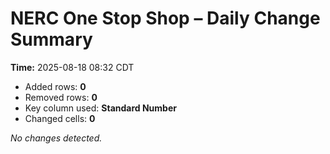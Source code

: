 # NERC One Stop Shop – Daily Change Summary
**Time:** 2025-08-18 08:32 CDT

- Added rows: **0**
- Removed rows: **0**
- Key column used: **Standard Number**
- Changed cells: **0**

_No changes detected._